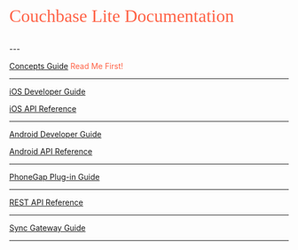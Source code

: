 #

<p style="font: xx-large bold;color:tomato">Couchbase Lite Documentation</p>
---

[Concepts Guide](cbl-concepts)  <span style="color:tomato">Read Me First!</span>

---

[iOS Developer Guide](cbl-ios)

[iOS API Reference](http://www.couchbase.com/autodocs/couchbase-lite-ios-latest/annotated.html)

---

[Android Developer Guide](cbl-android/cbl-android-1.0b2/)

[Android API Reference](http://www.couchbase.com/autodocs/couchbase-lite-android-latest/index.html)

---

[PhoneGap Plug-in Guide](cbl-phonegap)

---

[REST API Reference](cbl-api)

---

[Sync Gateway Guide](/sync-gateway)  

---


